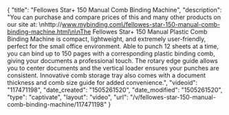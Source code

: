 {
    "title": "Fellowes Star+ 150 Manual Comb Binding Machine",
    "description": "You can purchase and compare prices of this and many other products on our site at: \nhttp:\/\/www.mybinding.com\/fellowes-star-150-manual-comb-binding-machine.html\n\nThe Fellowes Star+ 150 Manual Plastic Comb Binding Machine is compact, lightweight, and extremely user-friendly, perfect for the small office environment. Able to punch 12 sheets at a time, you can bind up to 150 pages with a corresponding plastic binding comb, giving your documents a professional touch. The rotary edge guide allows you to center documents and the vertical loader ensures your punches are consistent. Innovative comb storage tray also comes with a document thickness and comb size guide for added convenience.",
    "videoid": "117471198",
    "date_created": "1505261520",
    "date_modified": "1505261520",
    "type": "captivate",
    "layout": "video",
    "url": "\/v\/fellowes-star-150-manual-comb-binding-machine\/117471198"
}